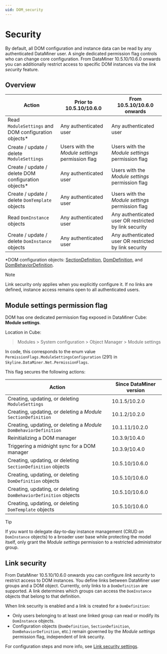 ```yaml
---
uid: DOM_security
---
```


# Security

By default, all DOM configuration and instance data can be read by any authenticated DataMiner user. A single dedicated permission flag controls who can change core configuration. From DataMiner 10.5.10/10.6.0 onwards<!--RN43589--> you can additionally restrict access to specific DOM instances via the *link security* feature.

## Overview

| Action | Prior to 10.5.10/10.6.0 | From 10.5.10/10.6.0 onwards |
|--|--|--|
| Read `ModuleSettings` and DOM configuration objects* | Any authenticated user | Any authenticated user |
| Create / update / delete `ModuleSettings` | Users with the *Module settings* permission flag | Users with the *Module settings* permission flag |
| Create / update / delete DOM configuration objects* | Any authenticated user | Users with the *Module settings* permission flag |
| Create / update / delete `DomTemplate` objects | Any authenticated user | Users with the *Module settings* permission flag |
| Read `DomInstance` objects | Any authenticated user | Any authenticated user OR restricted by link security |
| Create / update / delete `DomInstance` objects | Any authenticated user | Any authenticated user OR restricted by link security |

*DOM configuration objects: [SectionDefinition](xref:DOM_SectionDefinition), [DomDefinition](xref:DomDefinition), and [DomBehaviorDefinition](xref:DomBehaviorDefinition).

> [!NOTE]
> Link security only applies when you explicitly configure it. If no links are defined, instance access remains open to all authenticated users.

## Module settings permission flag

DOM has one dedicated permission flag exposed in DataMiner Cube: **Module settings**.

Location in Cube:

> Modules > System configuration > Object Manager > Module settings

In code, this corresponds to the enum value `PermissionFlags.ModuleSettingsConfiguration` (291) in `Skyline.DataMiner.Net.PermissionFlags`.

This flag secures the following actions:

| Action | Since DataMiner version |
|--|--|
| Creating, updating, or deleting `ModuleSettings` | 10.1.5/10.2.0 <!--RN29097--> |
| Creating, updating, or deleting a *Module* `SectionDefinition` | 10.1.2/10.2.0 <!--RN28460--> |
| Creating, updating, or deleting a *Module* `DomBehaviorDefinition` | 10.1.11/10.2.0 <!--RN30443--> |
| Reinitializing a DOM manager | 10.3.9/10.4.0 <!--RN36412--> |
| Triggering a midnight sync for a DOM manager | 10.3.9/10.4.0 <!--RN36412--> |
| Creating, updating, or deleting `SectionDefinition` objects | 10.5.10/10.6.0 <!--RN43589--> |
| Creating, updating, or deleting `DomDefinition` objects | 10.5.10/10.6.0 <!--RN43589--> |
| Creating, updating, or deleting `DomBehaviorDefinition` objects | 10.5.10/10.6.0 <!--RN43589--> |
| Creating, updating, or deleting `DomTemplate` objects | 10.5.10/10.6.0 <!--RN43589--> |

> [!TIP]
> If you want to delegate day‑to‑day instance management (CRUD on `DomInstance` objects) to a broader user base while protecting the model itself, only grant the *Module settings* permission to a restricted administrator group.

## Link security

From DataMiner 10.5.10/10.6.0 onwards you can configure *link security* to restrict access to DOM instances. You define links between DataMiner user groups and a DOM object. Currently, only links to a `DomDefinition` are supported. A link determines which groups can access the `DomInstance` objects that belong to that definition.

When link security is enabled and a link is created for a `DomDefinition`:

- Only users belonging to at least one linked group can read or modify its `DomInstance` objects.
- Configuration objects (`DomDefinition`, `SectionDefinition`, `DomBehaviorDefinition`, etc.) remain governed by the *Module settings* permission flag, independent of link security.

For configuration steps and more info, see [Link security settings](xref:DOM_SecuritySettings#linksecuritysettings).
